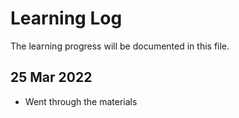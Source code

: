 # Learning Log

The learning progress will be documented in this file.

## 25 Mar 2022

* Went through the materials
